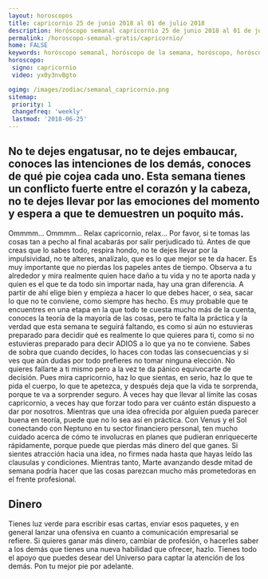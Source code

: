 ```yaml
---
layout: horoscopos
title: capricornio 25 de junio 2018 al 01 de julio 2018 
description: Horóscopo semanal capricornio 25 de junio 2018 al 01 de julio 2018. No te dejes engatusar, no te dejes embaucar, conoces las intenciones de los demás, conoces de qué pie cojea cada uno. Esta semana tienes un conflicto fuerte entre el corazón y la cabeza, no te dejes llevar por las emociones del momento y espera a que te demuestren un poquito más.
permalink: /horoscopo-semanal-gratis/capricornio/
home: FALSE
keywords: horóscopo semanal, horóscopo de la semana, horóscopo, horóscopo gratis,horóscopos, horóscopo esperanza gracia, horoscopos capricornio la semana, horóscopos gratis, Tarot, Astrologia, Zodíaco, capricornio, horoscopo gratis, semanal
horoscopo:
 signo: capricornio
 video: yx0y3nvBgto

ogimg: /images/zodiac/semanal_capricornio.png
sitemap:
 priority: 1
 changefreq: 'weekly'
 lastmod: '2018-06-25'
---
```




## No te dejes engatusar, no te dejes embaucar, conoces las intenciones de los demás, conoces de qué pie cojea cada uno. Esta semana tienes un conflicto fuerte entre el corazón y la cabeza, no te dejes llevar por las emociones del momento y espera a que te demuestren un poquito más.

Ommmm… Ommmm… Relax capricornio, relax… Por favor, si te tomas las cosas tan a pecho al final acabarás por salir perjudicado tú. Antes de que creas que lo sabes todo, respira hondo, no te dejes llevar por la impulsividad, no te alteres, analízalo, que es lo que mejor se te da hacer. Es muy importante que no pierdas los papeles antes de tiempo. Observa a tu alrededor y mira realmente quien hace daño a tu vida y no te aporta nada y quien es el que te da todo sin importar nada, hay una gran diferencia. A partir de ahí elige bien y empieza a hacer lo que debes hacer, o sea, sacar lo que no te conviene, como siempre has hecho. Es muy probable que te encuentres en una etapa en la que todo te cuesta mucho más de la cuenta, conoces la teoría de la mayoría de las cosas, pero te falta la práctica y la verdad que esta semana te seguirá faltando, es como si aún no estuvieras preparado para decidir qué es realmente lo que quieres para ti, como si no estuvieras preparado para decir ADIOS a lo que ya no te conviene. Sabes de sobra que cuando decides, lo haces con todas las consecuencias y si ves que aún dudas por todo prefieres no tomar ninguna elección. No quieres fallarte a ti mismo pero a la vez te da pánico equivocarte de decisión. Pues mira capricornio, haz lo que sientas, en serio, haz lo que te pida el cuerpo, lo que te apetezca, y después deja que la vida te sorprenda, porque te va a sorprender seguro. A veces hay que llevar al límite las cosas capricornio, a veces hay que forzar todo para ver cuánto están dispuesto a dar por nosotros.
Mientras que una idea ofrecida por alguien pueda parecer buena en teoría, puede que no lo sea así en práctica. Con Venus y el Sol conectando con Neptuno en tu sector financiero personal, ten mucho cuidado acerca de cómo te involucras en planes que pudieran enriquecerte rápidamente, porque puede que pierdas más dinero del que ganes. Si sientes atracción hacia una idea, no firmes nada hasta que hayas leído las clausulas y condiciones. Mientras tanto, Marte avanzando desde mitad de semana podría hacer que las cosas parezcan mucho más prometedoras en el frente profesional.

## Dinero

Tienes luz verde para escribir esas cartas, enviar esos paquetes, y en general lanzar una ofensiva en cuanto a comunicación empresarial se refiere. Si quieres ganar más dinero, cambiar de profesión, o hacerles saber a los demás que tienes una nueva habilidad que ofrecer, hazlo. Tienes todo el apoyo que puedes desear del Universo para captar la atención de los demás. Pon tu mejor pie por adelante.
